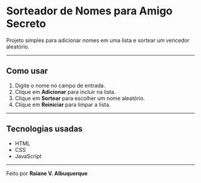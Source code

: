 # Sorteador de Nomes para Amigo Secreto

Projeto simples para adicionar nomes em uma lista e sortear um vencedor aleatório.

---

## Como usar
1. Digite o nome no campo de entrada.
2. Clique em **Adicionar** para incluir na lista.
3. Clique em **Sortear** para escolher um nome aleatório.
4. Clique em **Reiniciar** para limpar a lista.

---

## Tecnologias usadas
- HTML
- CSS
- JavaScript

---


Feito por **Raiane V. Albuquerque**
